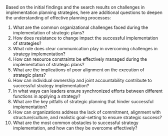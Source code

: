 Based on the initial findings and the search results on challenges in implementation planning strategies, here are additional questions to deepen the understanding of effective planning processes:

1. What are the common organizational challenges faced during the implementation of strategic plans?
2. How does resistance to change impact the successful implementation of strategies?
3. What role does clear communication play in overcoming challenges in strategy implementation?
4. How can resource constraints be effectively managed during the implementation of strategic plans?
5. What are the implications of poor alignment on the execution of strategic plans?
6. How can individual ownership and joint accountability contribute to successful strategy implementation?
7. In what ways can leaders ensure synchronized efforts between different functions in applying a strategy?
8. What are the key pitfalls of strategic planning that hinder successful implementation?
9. How can organizations address the lack of commitment, alignment with structure/culture, and realistic goal-setting to ensure strategic success?
10. What are the most common obstacles to successful strategy implementation, and how can they be overcome effectively?